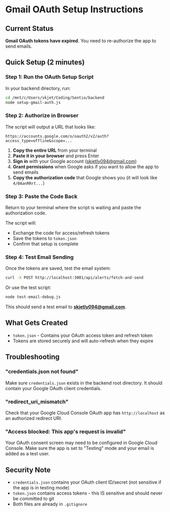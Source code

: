 # Gmail OAuth Setup Instructions

## Current Status

**Gmail OAuth tokens have expired**. You need to re-authorize the app to send emails.

## Quick Setup (2 minutes)

### Step 1: Run the OAuth Setup Script

In your backend directory, run:

```bash
cd /mnt/c/Users/skjet/Coding/Sentio/backend
node setup-gmail-auth.js
```

### Step 2: Authorize in Browser

The script will output a URL that looks like:

```
https://accounts.google.com/o/oauth2/v2/auth?access_type=offline&scope=...
```

1. **Copy the entire URL** from your terminal
2. **Paste it in your browser** and press Enter
3. **Sign in** with your Google account (skjetly094@gmail.com)
4. **Grant permissions** when Google asks if you want to allow the app to send emails
5. **Copy the authorization code** that Google shows you (it will look like `4/0AanRRrt...`)

### Step 3: Paste the Code Back

Return to your terminal where the script is waiting and paste the authorization code.

The script will:
- Exchange the code for access/refresh tokens
- Save the tokens to `token.json`
- Confirm that setup is complete

### Step 4: Test Email Sending

Once the tokens are saved, test the email system:

```bash
curl -X POST http://localhost:3001/api/alerts/fetch-and-send
```

Or use the test script:

```bash
node test-email-debug.js
```

This should send a test email to **skjetly094@gmail.com**.

## What Gets Created

- `token.json` - Contains your OAuth access token and refresh token
- Tokens are stored securely and will auto-refresh when they expire

## Troubleshooting

### "credentials.json not found"
Make sure `credentials.json` exists in the backend root directory. It should contain your Google OAuth client credentials.

### "redirect_uri_mismatch"
Check that your Google Cloud Console OAuth app has `http://localhost` as an authorized redirect URI.

### "Access blocked: This app's request is invalid"
Your OAuth consent screen may need to be configured in Google Cloud Console. Make sure the app is set to "Testing" mode and your email is added as a test user.

## Security Note

- `credentials.json` contains your OAuth client ID/secret (not sensitive if the app is in testing mode)
- `token.json` contains access tokens - this IS sensitive and should never be committed to git
- Both files are already in `.gitignore`
